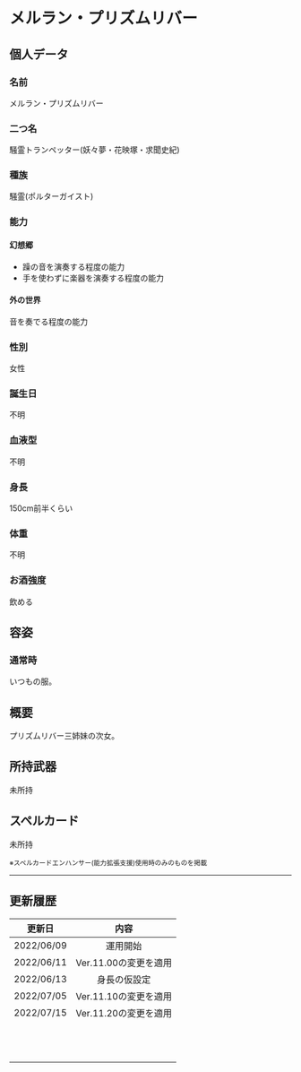 # メルラン・プリズムリバー

## 個人データ
### 名前
メルラン・プリズムリバー

### 二つ名
騒霊トランペッター(妖々夢・花映塚・求聞史紀)

### 種族
騒霊(ポルターガイスト)

### 能力
#### 幻想郷
- 躁の音を演奏する程度の能力
- 手を使わずに楽器を演奏する程度の能力

#### 外の世界
音を奏でる程度の能力

### 性別
女性

### 誕生日
不明

### 血液型
不明

### 身長
150cm前半くらい

### 体重
不明

### お酒強度
飲める

## 容姿
### 通常時
いつもの服。

## 概要
プリズムリバー三姉妹の次女。

## 所持武器
未所持

## スペルカード
未所持

<sup>
※スペルカードエンハンサー(能力拡張支援)使用時のみのものを掲載
</sup>

***

## 更新履歴
| 更新日 | 内容 |
| :---: | :---: |
| 2022/06/09 | 運用開始 |
| 2022/06/11 | Ver.11.00の変更を適用 |
| 2022/06/13 | 身長の仮設定 |
| 2022/07/05 | Ver.11.10の変更を適用 |
| 2022/07/15 | Ver.11.20の変更を適用 |
| | |
| | |
| | |
| | |
| | |
| | |
| | |
| | |
| | |
| | |
| | |
| | |

